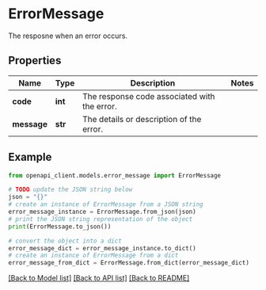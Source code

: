 # ErrorMessage

The resposne when an error occurs.

## Properties

Name | Type | Description | Notes
------------ | ------------- | ------------- | -------------
**code** | **int** | The response code associated with the error. | 
**message** | **str** | The details or description of the error. | 

## Example

```python
from openapi_client.models.error_message import ErrorMessage

# TODO update the JSON string below
json = "{}"
# create an instance of ErrorMessage from a JSON string
error_message_instance = ErrorMessage.from_json(json)
# print the JSON string representation of the object
print(ErrorMessage.to_json())

# convert the object into a dict
error_message_dict = error_message_instance.to_dict()
# create an instance of ErrorMessage from a dict
error_message_from_dict = ErrorMessage.from_dict(error_message_dict)
```
[[Back to Model list]](../README.md#documentation-for-models) [[Back to API list]](../README.md#documentation-for-api-endpoints) [[Back to README]](../README.md)


